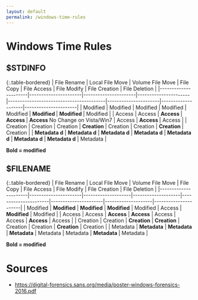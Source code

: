 ```yaml
---
layout: default
permalink: /windows-time-rules
---
```


# Windows Time Rules

## $STDINFO

{:.table-bordered}
| File Rename          | Local File Move      | Volume File Move     | File Copy            | File Access                             | File Modify          | File Creation      | File Deletion        |
|----------------------|----------------------|----------------------|----------------------|-----------------------------------------|----------------------|--------------------|----------------------|
| Modified  | Modified  | Modified  | Modified  | Modified                     | <b>Modified </b>    | <b>Modified </b>  | Modified  |
| Access    | Access    | <b>Access </b>      | <b>Access </b>      | <b>Access </b> No Change on Vista/Win7 | Access    | <b>Access </b>    | Access    |
| Creation  | Creation  | Creation  | <b>Creation </b>    | Creation                     | Creation  | <b>Creation </b>  | Creation  |
| <b>Metadata d</b>   | <b>Metadata d</b>   | <b>Metadata d</b>   | <b>Metadata d</b>   | <b>Metadata d</b>                      | <b>Metadata d</b>   | <b>Metadata d</b> | Metadata  |

<b>Bold = modified</b>


## $FILENAME

{:.table-bordered}
| File Rename          | Local File Move      | Volume File Move   | File Copy          | File Access          | File Modify          | File Creation      | File Deletion        |
|----------------------|----------------------|--------------------|--------------------|----------------------|----------------------|--------------------|----------------------|
| Modified | <b>Modified</b>    | <b>Modified</b>  | <b>Modified</b>  | Modified | Access   | <b>Modified</b>  | Modified |
| Access  | Access   | <b>Access</b>    | <b>Access</b>    | Access  | Access  | <b>Access</b>    | Access  |
| Creation  | Creation  | <b>Creation</b>  | <b>Creation</b>  | Creation | Creation | <b>Creation</b>  | Creation  |
| Metadata  | <b>Metadata</b>   | <b>Metadata</b> | <b>Metadata</b> | Metadata  | Metadata   | <b>Metadata </b> | Metadata  |

<b>Bold = modified</b>

# Sources

* <https://digital-forensics.sans.org/media/poster-windows-forensics-2016.pdf>
